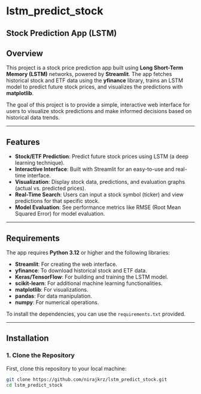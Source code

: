 # lstm_predict_stock

## Stock Prediction App (LSTM)

## Overview

This project is a stock price prediction app built using **Long Short-Term Memory (LSTM)** networks, powered by **Streamlit**. The app fetches historical stock and ETF data using the **yfinance** library, trains an LSTM model to predict future stock prices, and visualizes the predictions with **matplotlib**.

The goal of this project is to provide a simple, interactive web interface for users to visualize stock predictions and make informed decisions based on historical data trends.

---

## Features

- **Stock/ETF Prediction**: Predict future stock prices using LSTM (a deep learning technique).
- **Interactive Interface**: Built with Streamlit for an easy-to-use and real-time interface.
- **Visualization**: Display stock data, predictions, and evaluation graphs (actual vs. predicted prices).
- **Real-Time Search**: Users can input a stock symbol (ticker) and view predictions for that specific stock.
- **Model Evaluation**: See performance metrics like RMSE (Root Mean Squared Error) for model evaluation.

---

## Requirements

The app requires **Python 3.12** or higher and the following libraries:

- **Streamlit**: For creating the web interface.
- **yfinance**: To download historical stock and ETF data.
- **Keras/TensorFlow**: For building and training the LSTM model.
- **scikit-learn**: For additional machine learning functionalities.
- **matplotlib**: For visualizations.
- **pandas**: For data manipulation.
- **numpy**: For numerical operations.

To install the dependencies, you can use the `requirements.txt` provided.

---

## Installation

### 1. **Clone the Repository**

First, clone this repository to your local machine:

```bash
git clone https://github.com/nirajkrz/lstm_predict_stock.git
cd lstm_predict_stock
